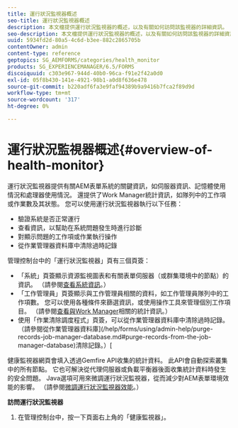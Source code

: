 ```yaml
---
title: 運行狀況監視器概述
seo-title: 運行狀況監視器概述
description: 本文檔提供運行狀況監視器的概述，以及有關如何訪問該監視器的詳細資訊。
seo-description: 本文檔提供運行狀況監視器的概述，以及有關如何訪問該監視器的詳細資訊。
uuid: 5934fd2d-80a5-4c6d-b3ee-882c2865705b
contentOwner: admin
content-type: reference
geptopics: SG_AEMFORMS/categories/health_monitor
products: SG_EXPERIENCEMANAGER/6.5/FORMS
discoiquuid: c303e967-944d-40b0-96ca-f91e2f42a0d0
exl-id: 05f8b430-141e-4921-98b1-a0d8f636e478
source-git-commit: b220adf6fa3e9faf94389b9a9416b7fca2f89d9d
workflow-type: tm+mt
source-wordcount: '317'
ht-degree: 0%

---
```


# 運行狀況監視器概述{#overview-of-health-monitor}

運行狀況監視器提供有關AEM表單系統的關鍵資訊，如伺服器資訊、記憶體使用情況和處理器使用情況。 還提供了Work Manager統計資訊，如隊列中的工作項或作業數及其狀態。 您可以使用運行狀況監視器執行以下任務：

* 驗證系統是否正常運行
* 查看資訊，以幫助在系統問題發生時進行診斷
* 對顯示問題的工作項或作業執行操作
* 從作業管理器資料庫中清除過時記錄

管理控制台中的「運行狀況監視器」頁有三個頁簽：

* 「系統」頁簽顯示資源監視圖表和有關表單伺服器（或群集環境中的節點）的資訊。 （請參閱[查看系統資訊](/help/forms/using/admin-help/view-system-information.md#view-system-information)。）
* 「工作管理員」頁簽顯示與工作管理員相關的資料，如工作管理員隊列中的工作項數。 您可以使用各種條件來篩選資訊，或使用操作工具來管理個別工作項目。 （請參閱[查看與Work Manager](/help/forms/using/admin-help/view-statistics-related-manager.md#view-statistics-related-to-work-manager)相關的統計資訊。）
* 使用「作業清除調度程式」頁簽，可以從作業管理器資料庫中清除過時記錄。 （請參閱從作業管理器資料庫](/help/forms/using/admin-help/purge-records-job-manager-database.md#purge-records-from-the-job-manager-database)清除記錄。）[

健康監視器網頁會填入透過Gemfire API收集的統計資料。 此API會自動探索叢集中的所有節點。 它也可解決從代理伺服器或負載平衡器後面收集統計資料時發生的安全問題。 Java選項可用來微調運行狀況監視器，從而減少對AEM表單環境效能的影響。 （請參閱[微調運行狀況監視器效能](/help/forms/using/admin-help/fine-tuning-health-monitor-performance.md#fine-tuning-health-monitor-performance)。）

**訪問運行狀況監視器**

1. 在管理控制台中，按一下頁面右上角的「健康監視器」。
